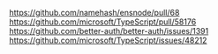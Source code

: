 https://github.com/namehash/ensnode/pull/68
https://github.com/microsoft/TypeScript/pull/58176
https://github.com/better-auth/better-auth/issues/1391
https://github.com/microsoft/TypeScript/issues/48212
